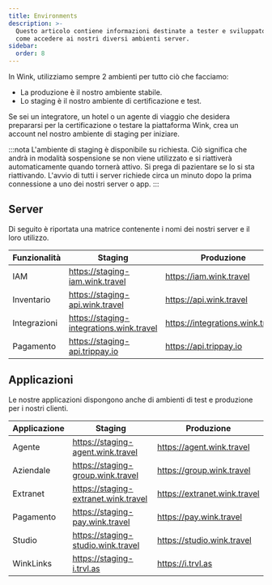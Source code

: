 ```yaml
---
title: Environments
description: >-
  Questo articolo contiene informazioni destinate a tester e sviluppatori su
  come accedere ai nostri diversi ambienti server.
sidebar:
  order: 8
---
```

In Wink, utilizziamo sempre 2 ambienti per tutto ciò che facciamo:

* La produzione è il nostro ambiente stabile.
* Lo staging è il nostro ambiente di certificazione e test.

Se sei un integratore, un hotel o un agente di viaggio che desidera prepararsi per la certificazione o testare la piattaforma Wink, crea un account nel nostro ambiente di staging per iniziare.

:::nota
L'ambiente di staging è disponibile su richiesta. Ciò significa che andrà in modalità sospensione se non viene utilizzato e si riattiverà automaticamente quando tornerà attivo. Si prega di pazientare se lo si sta riattivando. L'avvio di tutti i server richiede circa un minuto dopo la prima connessione a uno dei nostri server o app.
:::

## Server

Di seguito è riportata una matrice contenente i nomi dei nostri server e il loro utilizzo.

| Funzionalità | Staging | Produzione
| ------- | ------- | ---------- |
| IAM | https://staging-iam.wink.travel | https://iam.wink.travel |
| Inventario | https://staging-api.wink.travel | https://api.wink.travel |
| Integrazioni | https://staging-integrations.wink.travel | https://integrations.wink.travel |
| Pagamento | https://staging-api.trippay.io | https://api.trippay.io |

## Applicazioni

Le nostre applicazioni dispongono anche di ambienti di test e produzione per i nostri clienti.

| Applicazione | Staging | Produzione
| ------- | ------- | ---------- |
| Agente | https://staging-agent.wink.travel | https://agent.wink.travel |
| Aziendale | https://staging-group.wink.travel | https://group.wink.travel |
| Extranet | https://staging-extranet.wink.travel | https://extranet.wink.travel |
| Pagamento | https://staging-pay.wink.travel | https://pay.wink.travel |
| Studio | https://staging-studio.wink.travel | https://studio.wink.travel |
| WinkLinks | https://staging-i.trvl.as | https://i.trvl.as |

